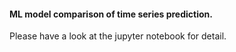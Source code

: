 #### ML model comparison of time series prediction. 
Please have a look at the jupyter notebook for detail.
